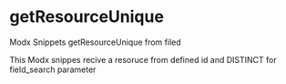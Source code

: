 # getResourceUnique
Modx Snippets getResourceUnique from filed

This Modx snippes recive a resoruce from defined id and DISTINCT for field_search parameter
